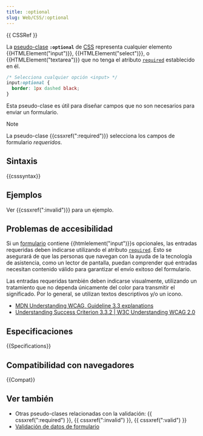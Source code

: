 ```yaml
---
title: :optional
slug: Web/CSS/:optional
---
```


{{ CSSRef }}

La [pseudo-clase](/es/docs/Web/CSS/Pseudo-classes) **`:optional`** de [CSS](/es/docs/Web/CSS) representa cualquier elemento {{HTMLElement("input")}}, {{HTMLElement("select")}}, o {{HTMLElement("textarea")}} que no tenga el atributo [`required`](/es/docs/Web/HTML/Element/input#required) establecido en él.

```css
/* Selecciona cualquier opción <input> */
input:optional {
  border: 1px dashed black;
}
```

Esta pseudo-clase es útil para diseñar campos que no son necesarios para enviar un formulario.

> [!NOTE]
> La pseudo-clase {{cssxref(":required")}} selecciona los campos de formulario _requeridos_.

## Sintaxis

{{csssyntax}}

## Ejemplos

Ver {{cssxref(":invalid")}} para un ejemplo.

## Problemas de accesibilidad

Si un [formulario](/es/docs/Web/HTML/Element/form) contiene {{htmlelement("input")}}s opcionales, las entradas requeridas deben indicarse utilizando el atributo [`required`](/es/docs/Web/HTML/Element/input#required). Esto se asegurará de que las personas que navegan con la ayuda de la tecnología de asistencia, como un lector de pantalla, puedan comprender qué entradas necesitan contenido válido para garantizar el envío exitoso del formulario.

Las entradas requeridas también deben indicarse visualmente, utilizando un tratamiento que no dependa únicamente del color para transmitir el significado. Por lo general, se utilizan textos descriptivos y/o un icono.

- [MDN Understanding WCAG, Guideline 3.3 explanations](/es/docs/Web/Accessibility/Understanding_WCAG/Understandable#Guideline_3.3_%E2%80%94_Input_Assistance_Help_users_avoid_and_correct_mistakes)
- [Understanding Success Criterion 3.3.2 | W3C Understanding WCAG 2.0](https://www.w3.org/TR/UNDERSTANDING-WCAG20/minimize-error-cues.html)

## Especificaciones

{{Specifications}}

## Compatibilidad con navegadores

{{Compat}}

## Ver también

- Otras pseudo-clases relacionadas con la validación: {{ cssxref(":required") }}, {{ cssxref(":invalid") }}, {{ cssxref(":valid") }}
- [Validación de datos de formulario](/es/docs/Learn_web_development/Extensions/Forms/Form_validation)
